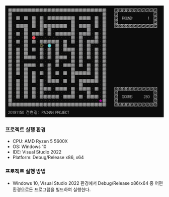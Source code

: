 ![game screenshot](./image.png)


### 프로젝트 실행 환경

- CPU: AMD Ryzen 5 5600X
- OS: Windows 10
- IDE: Visual Studio 2022
- Platform: Debug/Release x86, x64

### 프로젝트 실행 방법

- Windows 10, Visual Studio 2022 환경에서 Debug/Release x86/x64 중 어떤 환경으로든 프로그램을 빌드하여 실행한다.
